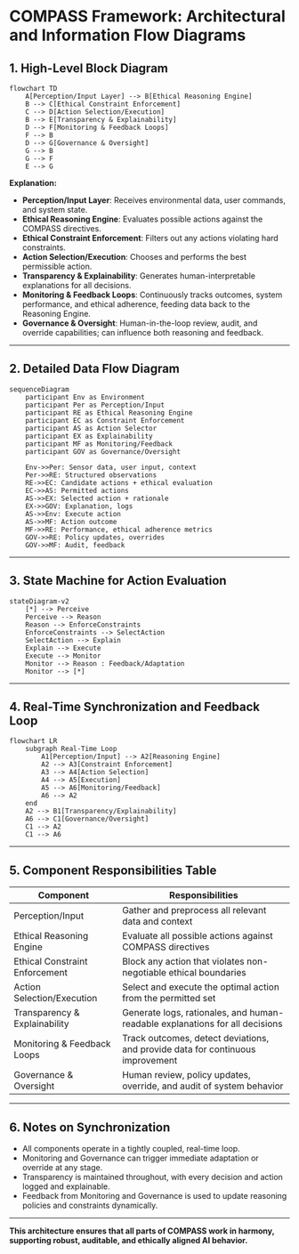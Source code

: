 # COMPASS Framework: Architectural and Information Flow Diagrams

## 1. High-Level Block Diagram

```mermaid
flowchart TD
    A[Perception/Input Layer] --> B[Ethical Reasoning Engine]
    B --> C[Ethical Constraint Enforcement]
    C --> D[Action Selection/Execution]
    B --> E[Transparency & Explainability]
    D --> F[Monitoring & Feedback Loops]
    F --> B
    D --> G[Governance & Oversight]
    G --> B
    G --> F
    E --> G
```

**Explanation:**
- **Perception/Input Layer**: Receives environmental data, user commands, and system state.
- **Ethical Reasoning Engine**: Evaluates possible actions against the COMPASS directives.
- **Ethical Constraint Enforcement**: Filters out any actions violating hard constraints.
- **Action Selection/Execution**: Chooses and performs the best permissible action.
- **Transparency & Explainability**: Generates human-interpretable explanations for all decisions.
- **Monitoring & Feedback Loops**: Continuously tracks outcomes, system performance, and ethical adherence, feeding data back to the Reasoning Engine.
- **Governance & Oversight**: Human-in-the-loop review, audit, and override capabilities; can influence both reasoning and feedback.

---

## 2. Detailed Data Flow Diagram

```mermaid
sequenceDiagram
    participant Env as Environment
    participant Per as Perception/Input
    participant RE as Ethical Reasoning Engine
    participant EC as Constraint Enforcement
    participant AS as Action Selector
    participant EX as Explainability
    participant MF as Monitoring/Feedback
    participant GOV as Governance/Oversight

    Env->>Per: Sensor data, user input, context
    Per->>RE: Structured observations
    RE->>EC: Candidate actions + ethical evaluation
    EC->>AS: Permitted actions
    AS->>EX: Selected action + rationale
    EX->>GOV: Explanation, logs
    AS->>Env: Execute action
    AS->>MF: Action outcome
    MF->>RE: Performance, ethical adherence metrics
    GOV->>RE: Policy updates, overrides
    GOV->>MF: Audit, feedback
```

---

## 3. State Machine for Action Evaluation

```mermaid
stateDiagram-v2
    [*] --> Perceive
    Perceive --> Reason
    Reason --> EnforceConstraints
    EnforceConstraints --> SelectAction
    SelectAction --> Explain
    Explain --> Execute
    Execute --> Monitor
    Monitor --> Reason : Feedback/Adaptation
    Monitor --> [*]
```

---

## 4. Real-Time Synchronization and Feedback Loop

```mermaid
flowchart LR
    subgraph Real-Time Loop
        A1[Perception/Input] --> A2[Reasoning Engine]
        A2 --> A3[Constraint Enforcement]
        A3 --> A4[Action Selection]
        A4 --> A5[Execution]
        A5 --> A6[Monitoring/Feedback]
        A6 --> A2
    end
    A2 --> B1[Transparency/Explainability]
    A6 --> C1[Governance/Oversight]
    C1 --> A2
    C1 --> A6
```

---

## 5. Component Responsibilities Table

| Component                    | Responsibilities                                                                 |
|------------------------------|----------------------------------------------------------------------------------|
| Perception/Input              | Gather and preprocess all relevant data and context                              |
| Ethical Reasoning Engine      | Evaluate all possible actions against COMPASS directives                         |
| Ethical Constraint Enforcement| Block any action that violates non-negotiable ethical boundaries                 |
| Action Selection/Execution    | Select and execute the optimal action from the permitted set                     |
| Transparency & Explainability | Generate logs, rationales, and human-readable explanations for all decisions     |
| Monitoring & Feedback Loops   | Track outcomes, detect deviations, and provide data for continuous improvement   |
| Governance & Oversight        | Human review, policy updates, override, and audit of system behavior             |

---

## 6. Notes on Synchronization

- All components operate in a tightly coupled, real-time loop.
- Monitoring and Governance can trigger immediate adaptation or override at any stage.
- Transparency is maintained throughout, with every decision and action logged and explainable.
- Feedback from Monitoring and Governance is used to update reasoning policies and constraints dynamically.

---

**This architecture ensures that all parts of COMPASS work in harmony, supporting robust, auditable, and ethically aligned AI behavior.**
